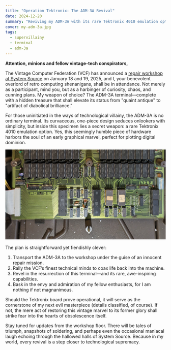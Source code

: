 ```yaml
---
title: "Operation Tektronix: The ADM-3A Revival"
date: 2024-12-20
summary: "Reviving my ADM-3A with its rare Tektronix 4010 emulation option at the VCF workshop—evil plans await!"
cover: my-adm-3a.jpg
tags:
  - supervillainy
  - terminal
  - adm-3a
---
```


**Attention, minions and fellow vintage-tech conspirators,**  

The Vintage Computer Federation (VCF) has announced a [repair workshop at System Source](https://vcfed.org/repair-workshops-at-system-source/) on January 18 and 19, 2025, and I, your benevolent overlord of retro computing shenanigans, shall be in attendance. Not merely as a participant, mind you, but as a harbinger of curiosity, chaos, and cunning plans. My weapon of choice? The ADM-3A terminal—complete with a hidden treasure that shall elevate its status from "quaint antique" to "artifact of diabolical brilliance."

For those uninitiated in the ways of technological villainy, the ADM-3A is no ordinary terminal. Its curvaceous, one-piece design seduces onlookers with simplicity, but inside this specimen lies a secret weapon: a rare Tektronix 4010 emulation option. Yes, this seemingly humble piece of hardware harbors the soul of an early graphical marvel, perfect for plotting digital dominion.

![RG-512](./rg-512.jpg)

The plan is straightforward yet fiendishly clever:
1. Transport the ADM-3A to the workshop under the guise of an innocent repair mission.
2. Rally the VCF’s finest technical minds to coax life back into the machine.
3. Revel in the resurrection of this terminal—and its rare, awe-inspiring capabilities.
4. Bask in the envy and admiration of my fellow enthusiasts, for I am nothing if not magnanimous.

Should the Tektronix board prove operational, it will serve as the cornerstone of my next evil masterpiece (details classified, of course). If not, the mere act of restoring this vintage marvel to its former glory shall strike fear into the hearts of obsolescence itself.

Stay tuned for updates from the workshop floor. There will be tales of triumph, snapshots of soldering, and perhaps even the occasional maniacal laugh echoing through the hallowed halls of System Source. Because in my world, every revival is a step closer to technological supremacy.
